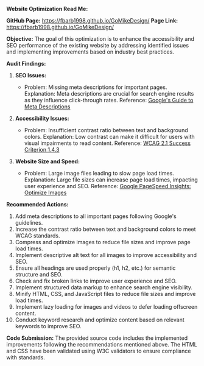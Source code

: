 **Website Optimization Read Me:**

**GitHub Page:** https://fbarb1998.github.io/GoMikeDesign/
**Page Link:** https://fbarb1998.github.io/GoMikeDesign/

**Objective:**
The goal of this optimization is to enhance the accessibility and SEO performance of the existing website by addressing identified issues and implementing improvements based on industry best practices.

**Audit Findings:**
1. **SEO Issues:**
   - Problem: Missing meta descriptions for important pages.
     Explanation: Meta descriptions are crucial for search engine results as they influence click-through rates.
     Reference: [Google's Guide to Meta Descriptions](https://developers.google.com/search/docs/appearance/snippet)

2. **Accessibility Issues:**
   - Problem: Insufficient contrast ratio between text and background colors.
     Explanation: Low contrast can make it difficult for users with visual impairments to read content.
     Reference: [WCAG 2.1 Success Criterion 1.4.3](https://www.w3.org/WAI/WCAG21/quickref/#contrast-minimum)

3. **Website Size and Speed:**
   - Problem: Large image files leading to slow page load times.
     Explanation: Large file sizes can increase page load times, impacting user experience and SEO.
     Reference: [Google PageSpeed Insights: Optimize Images](https://developers.google.com/speed/docs/insights/OptimizeImages)

**Recommended Actions:**
1. Add meta descriptions to all important pages following Google's guidelines.
2. Increase the contrast ratio between text and background colors to meet WCAG standards.
3. Compress and optimize images to reduce file sizes and improve page load times.
4. Implement descriptive alt text for all images to improve accessibility and SEO.
5. Ensure all headings are used properly (h1, h2, etc.) for semantic structure and SEO.
6. Check and fix broken links to improve user experience and SEO.
7. Implement structured data markup to enhance search engine visibility.
8. Minify HTML, CSS, and JavaScript files to reduce file sizes and improve load times.
9. Implement lazy loading for images and videos to defer loading offscreen content.
10. Conduct keyword research and optimize content based on relevant keywords to improve SEO.

**Code Submission:**
The provided source code includes the implemented improvements following the recommendations mentioned above. The HTML and CSS have been validated using W3C validators to ensure compliance with standards.

